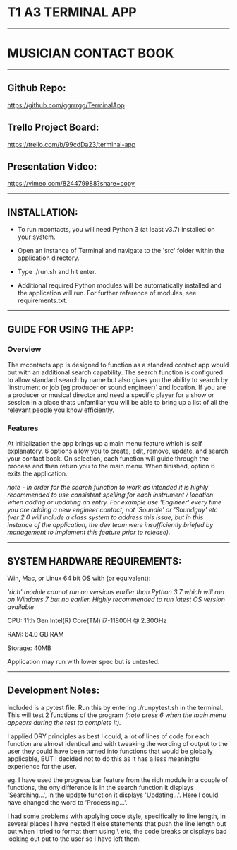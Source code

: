 #   T1 A3 TERMINAL APP
---
# MUSICIAN CONTACT BOOK
---
## Github Repo:

https://github.com/ggrrrgg/TerminalApp

## Trello Project Board:

https://trello.com/b/99cdDa23/terminal-app

## Presentation Video:

https://vimeo.com/824479988?share=copy

---
## INSTALLATION:

- To run mcontacts, you will need Python 3 (at least v3.7) installed on your system. 

- Open an instance of Terminal and navigate to the 'src' folder within the application directory.

- Type ./run.sh and hit enter.

- Additional required Python modules will be automatically installed and the application will run. For further reference of modules, see requirements.txt.

___

## GUIDE FOR USING THE APP:

### Overview
The mcontacts app is designed to function as a standard contact app would but with an additional search capability. The search function is configured to allow standard search by name but also gives you the ability to search by 'instrument or job (eg producer or sound engineer)' and location. If you are a producer or musical director and need a specific player for a show or session in a place thats unfamiliar you will be able to bring up a list of all the relevant people you know efficiently.

### Features
At initialization the app brings up a main menu feature which is self explanatory. 6 options allow you to create, edit, remove, update, and search your contact book. On selection, each function will guide through the process and then return you to the main menu. When finished, option 6 exits the application.

<i>note - In order for the search function to work as intended it is highly recommended to use consistent spelling for each instrument / location when adding or updating an entry. For example use 'Engineer' every time you are adding a new engineer contact, not 'Soundie' or 'Soundguy' etc (ver 2.0 will include a class system to address this issue, but in this instance of the application, the dev team were insufficiently briefed by management to implement this feature prior to release).</i>

---
## SYSTEM HARDWARE REQUIREMENTS:

Win, Mac, or Linux 64 bit OS with (or equivalent):

<i> 'rich' module cannot run on versions earlier than Python 3.7 which will run on Windows 7 but no earlier. Highly recommended to run latest OS version available </i>

CPU: 11th Gen Intel(R) Core(TM) i7-11800H @ 2.30GHz 

RAM: 64.0 GB RAM

Storage: 40MB

Application may run with lower spec but is untested.

---
## Development Notes:
Included is a pytest file. Run this by entering ./runpytest.sh in the terminal. This will test 2 functions of the program <i>(note press 6 when the main menu appears during the test to complete it).</i>

I applied DRY principles as best I could, a lot of lines of code for each function are almost identical and with tweaking the wording of output to the user they could have been turned into functions that would be globally applicable, BUT I decided not to do this as it has a less meaningful experience for the user.

eg.
I have used the progress bar feature from the rich module in a couple of functions, the ony difference is in the search function it displays 'Searching...', in the update function it displays 'Updating...'. Here I could have changed the word to 'Processing...'.

I had some problems with applying code style, specifically to line length, in several places I have nested if else statements that push the line length out but when I tried to format them using \ etc, the code breaks or displays bad looking out put to the user so I have left them.







